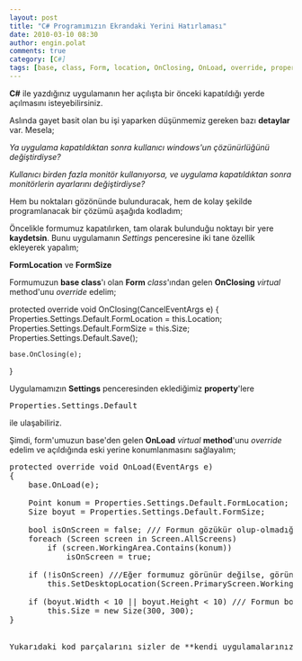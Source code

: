 ```yaml
---
layout: post
title: "C# Programımızın Ekrandaki Yerini Hatırlaması"
date: 2010-03-10 08:30
author: engin.polat
comments: true
category: [C#]
tags: [base, class, Form, location, OnClosing, OnLoad, override, properties, save, screen, settings, size, virtual, workingarea]
---
```

**C#** ile yazdığınız uygulamanın her açılışta bir önceki kapatıldığı yerde açılmasını isteyebilirsiniz.

Aslında gayet basit olan bu işi yaparken düşünmemiz gereken bazı **detaylar** var. Mesela;

*Ya uygulama kapatıldıktan sonra kullanıcı windows'un çözünürlüğünü değiştirdiyse?*

*Kullanıcı birden fazla monitör kullanıyorsa, ve uygulama kapatıldıktan sonra monitörlerin ayarlarını değiştirdiyse?*

Hem bu noktaları gözönünde bulunduracak, hem de kolay şekilde programlanacak bir çözümü aşağıda kodladım;

Öncelikle formumuz kapatılırken, tam olarak bulunduğu noktayı bir yere **kaydetsin**. Bunu uygulamanın *Settings* penceresine iki tane özellik ekleyerek yapalım;

**FormLocation** ve **FormSize**

Formumuzun **base class**'ı olan **Form** *class*'ından gelen **OnClosing** *virtual* method'unu *override* edelim;



protected override void OnClosing(CancelEventArgs e)
{
    Properties.Settings.Default.FormLocation = this.Location;
    Properties.Settings.Default.FormSize = this.Size;
    Properties.Settings.Default.Save();

    base.OnClosing(e);
}</pre>

Uygulamamızın **Settings** penceresinden eklediğimiz **property**'lere

<pre class="brush:csharp">Properties.Settings.Default</pre>

ile ulaşabiliriz.

Şimdi, form'umuzun base'den gelen **OnLoad** *virtual* **method**'unu *override* edelim ve açıldığında eski yerine konumlanmasını sağlayalım;

<pre class="brush:csharp">protected override void OnLoad(EventArgs e)
{
    base.OnLoad(e);

    Point konum = Properties.Settings.Default.FormLocation;
    Size boyut = Properties.Settings.Default.FormSize;

    bool isOnScreen = false; /// Formun gözükür olup-olmadığını kontrol edelim
    foreach (Screen screen in Screen.AllScreens)
        if (screen.WorkingArea.Contains(konum))
            isOnScreen = true;

    if (!isOnScreen) ///Eğer formumuz görünür değilse, görünür yapalım
        this.SetDesktopLocation(Screen.PrimaryScreen.WorkingArea.Left, Screen.PrimaryScreen.WorkingArea.Top);

    if (boyut.Width &lt; 10 || boyut.Height &lt; 10) /// Formun boyutları çok küçükse, normal hale geri getirelim
        this.Size = new Size(300, 300);
}


Yukarıdaki kod parçalarını sizler de **kendi uygulamalarınızda** kullanabilirsiniz.

